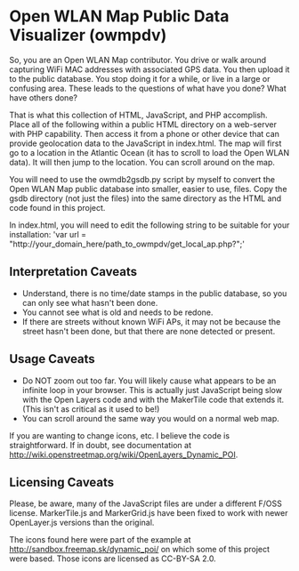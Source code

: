 Open WLAN Map Public Data Visualizer (owmpdv)
============================================
So, you are an Open WLAN Map contributor. You drive or walk around
capturing WiFi MAC addresses with associated GPS data. You then upload
it to the public database. You stop doing it for a while, or live in a
large or confusing area. These leads to the questions of what have you done?
What have others done?

That is what this collection of HTML, JavaScript, and PHP accomplish.
Place all of the following within a public HTML directory on a web-server
with PHP capability. Then access it from a phone or other device that can
provide geolocation data to the JavaScript in index.html. The map will first
go to a location in the Atlantic Ocean (it has to scroll to load the Open WLAN
data). It will then jump to the location. You can scroll around on the map.

You will need to use the owmdb2gsdb.py script by myself to convert the Open
WLAN Map public database into smaller, easier to use, files. Copy the gsdb directory
(not just the files) into the same directory as the HTML and code found in this project.

In index.html, you will need to edit the following string to be suitable for your installation:
'var url = "http://your_domain_here/path_to_owmpdv/get_local_ap.php?";'

Interpretation Caveats
----------------------
* Understand, there is no time/date stamps in the public database, so you can only
see what hasn't been done.
* You cannot see what is old and needs to be redone.
* If there are streets without known WiFi APs, it may not be because the street hasn't
been done, but that there are none detected or present.

Usage Caveats
-------------
* Do NOT zoom out too far. You will likely cause what appears to be an infinite loop in
your browser. This is actually just JavaScript being slow with the Open Layers code and
with the MakerTile code that extends it. (This isn't as critical as it used to be!)
* You can scroll around the same way you would on a normal web map.

If you are wanting to change icons, etc. I believe the code is straightforward. If in doubt,
see documentation at http://wiki.openstreetmap.org/wiki/OpenLayers_Dynamic_POI.

Licensing Caveats
-----------------
Please, be aware, many of the JavaScript files are under a different F/OSS license.
MarkerTile.js and MarkerGrid.js have been fixed to work with newer OpenLayer.js
versions than the original.

The icons found here were part of the example at http://sandbox.freemap.sk/dynamic_poi/
on which some of this project were based. Those icons are licensed as CC-BY-SA 2.0.
